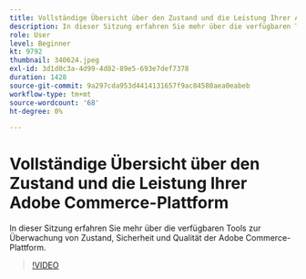 ```yaml
---
title: Vollständige Übersicht über den Zustand und die Leistung Ihrer Adobe Commerce-Plattform
description: In dieser Sitzung erfahren Sie mehr über die verfügbaren Tools zur Überwachung von Zustand, Sicherheit und Qualität der Adobe Commerce-Plattform.
role: User
level: Beginner
kt: 9792
thumbnail: 340624.jpeg
exl-id: 3d1d0c3a-4d99-4d82-89e5-693e7def7378
duration: 1428
source-git-commit: 9a297cda953d4414131657f9ac84580aea0eabeb
workflow-type: tm+mt
source-wordcount: '68'
ht-degree: 0%

---
```


# Vollständige Übersicht über den Zustand und die Leistung Ihrer Adobe Commerce-Plattform

In dieser Sitzung erfahren Sie mehr über die verfügbaren Tools zur Überwachung von Zustand, Sicherheit und Qualität der Adobe Commerce-Plattform.

>[!VIDEO](https://video.tv.adobe.com/v/3456871/?quality=12&learn=on&captions=ger)
